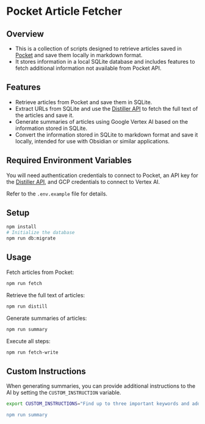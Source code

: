 # Pocket Article Fetcher

## Overview

- This is a collection of scripts designed to retrieve articles saved in [Pocket](https://getpocket.com/) and save them locally in markdown format.
- It stores information in a local SQLite database and includes features to fetch additional information not available from Pocket API.

## Features

- Retrieve articles from Pocket and save them in SQLite.
- Extract URLs from SQLite and use the [Distiller API](https://github.com/ainoya/cloudflare-dom-distiller) to fetch the full text of the articles and save it.
- Generate summaries of articles using Google Vertex AI based on the information stored in SQLite.
- Convert the information stored in SQLite to markdown format and save it locally, intended for use with Obsidian or similar applications.

## Required Environment Variables

You will need authentication credentials to connect to Pocket, an API key for the [Distiller API](https://github.com/ainoya/cloudflare-dom-distiller), and GCP credentials to connect to Vertex AI.

Refer to the `.env.example` file for details.

## Setup

```bash
npm install
# Initialize the database
npm run db:migrate
```

## Usage

Fetch articles from Pocket:

```bash
npm run fetch
```

Retrieve the full text of articles:

```bash
npm run distill
```

Generate summaries of articles:

```bash
npm run summary
```

Execute all steps:

```bash
npm run fetch-write
```

## Custom Instructions

When generating summaries, you can provide additional instructions to the AI by setting the `CUSTOM_INSTRUCTION` variable.

```bash
export CUSTOM_INSTRUCTIONS="Find up to three important keywords and add them separately at the end of the results, enclosing each keyword in double square brackets `[[ ]]`. Keyword output example: [[keyword1]] [[keyword2]] [[keyword3]]"

npm run summary
```
